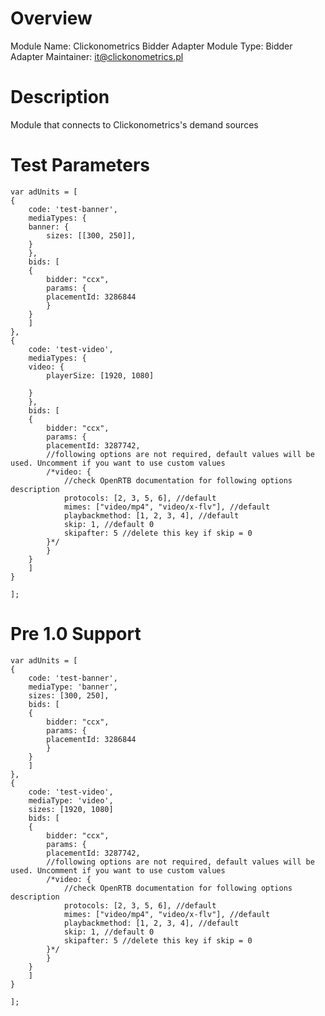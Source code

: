 # Overview

Module Name: Clickonometrics Bidder Adapter
Module Type: Bidder Adapter
Maintainer: it@clickonometrics.pl

# Description

Module that connects to Clickonometrics's demand sources

# Test Parameters

    var adUnits = [
	{
	    code: 'test-banner',
	    mediaTypes: {
		banner: {
		    sizes: [[300, 250]],
		}
	    },
	    bids: [
		{
		    bidder: "ccx",
		    params: {
			placementId: 3286844
		    }
		}
	    ]
	},
	{
	    code: 'test-video',
	    mediaTypes: {
		video: {
		    playerSize: [1920, 1080]

		}
	    },
	    bids: [
		{
		    bidder: "ccx",
		    params: {
			placementId: 3287742,
			//following options are not required, default values will be used. Uncomment if you want to use custom values
			/*video: {
			    //check OpenRTB documentation for following options description
			    protocols: [2, 3, 5, 6], //default
			    mimes: ["video/mp4", "video/x-flv"], //default 
			    playbackmethod: [1, 2, 3, 4], //default
			    skip: 1, //default 0
			    skipafter: 5 //delete this key if skip = 0
			}*/
		    }
		}
	    ]
	}

    ];

# Pre 1.0 Support

    var adUnits = [
	{
	    code: 'test-banner',
	    mediaType: 'banner',
	    sizes: [300, 250],
	    bids: [
		{
		    bidder: "ccx",
		    params: {
			placementId: 3286844
		    }
		}
	    ]
	},
	{
	    code: 'test-video',
	    mediaType: 'video',
	    sizes: [1920, 1080]
	    bids: [
		{
		    bidder: "ccx",
		    params: {
			placementId: 3287742,
			//following options are not required, default values will be used. Uncomment if you want to use custom values
			/*video: {
			    //check OpenRTB documentation for following options description
			    protocols: [2, 3, 5, 6], //default
			    mimes: ["video/mp4", "video/x-flv"], //default 
			    playbackmethod: [1, 2, 3, 4], //default
			    skip: 1, //default 0
			    skipafter: 5 //delete this key if skip = 0
			}*/
		    }
		}
	    ]
	}

    ];